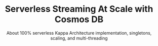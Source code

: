 ---
layout: post
title: "Serverless Streaming At Scale with Cosmos DB"
subtitle: "About 100% serverless Kappa Architecture implementation, singletons, scaling, and multi-threading"
tags: cosmosdb kappa-architecture lambda-architecture serverless streaming
published: false
---